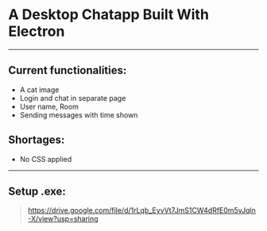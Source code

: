 # A Desktop Chatapp Built With Electron
---
## Current functionalities:

* A cat image 
* Login and chat in separate page
* User name, Room
* Sending messages with time shown 

## Shortages:

* No CSS applied

---
## Setup .exe:
> <https://drive.google.com/file/d/1rLqb_EyvVt7JmS1CW4dRfE0m5vJqln-X/view?usp=sharing>
